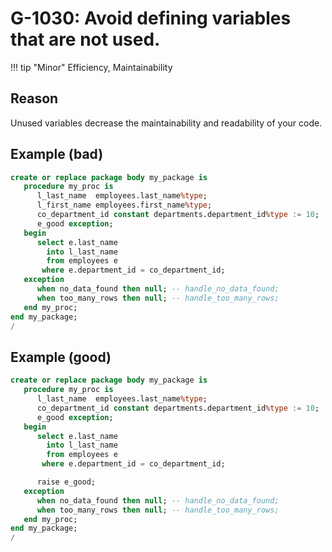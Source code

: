# G-1030: Avoid defining variables that are not used.

!!! tip "Minor"
    Efficiency, Maintainability

## Reason

Unused variables decrease the maintainability and readability of your code.

## Example (bad)

``` sql
create or replace package body my_package is
   procedure my_proc is
      l_last_name  employees.last_name%type;
      l_first_name employees.first_name%type;
      co_department_id constant departments.department_id%type := 10;
      e_good exception;
   begin
      select e.last_name
        into l_last_name
        from employees e
       where e.department_id = co_department_id;
   exception
      when no_data_found then null; -- handle_no_data_found;
      when too_many_rows then null; -- handle_too_many_rows;
   end my_proc;
end my_package;
/
```

## Example (good)

``` sql
create or replace package body my_package is
   procedure my_proc is
      l_last_name  employees.last_name%type;
      co_department_id constant departments.department_id%type := 10;
      e_good exception;
   begin
      select e.last_name
        into l_last_name
        from employees e
       where e.department_id = co_department_id;

      raise e_good;
   exception
      when no_data_found then null; -- handle_no_data_found;
      when too_many_rows then null; -- handle_too_many_rows;
   end my_proc;
end my_package;
/
```